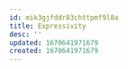 ```yaml
---
id: mik3gjfddr83chttpmf9l8a
title: Expressivity
desc: ''
updated: 1670641971679
created: 1670641971679
---
```


